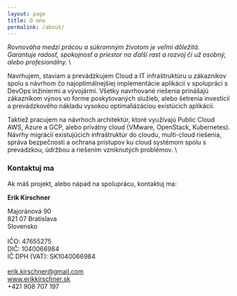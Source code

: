 ```yaml
---
layout: page
title: O mne
permalink: /about/
---
```


*Rovnováha medzi prácou a súkromným životom je veľmi dôležitá. Garantuje radosť, spokojnosť a priestor na ďalší rast a rozvoj či už osobný, alebo profesionálny.*
\

Navrhujem, staviam a prevádzkujem Cloud a IT infraštruktúru u zákazníkov spolu s návrhom čo najoptimálnejšiej implementácie aplikácií v spolupráci s DevOps inžiniermi a vývojármi.
Všetky navrhované riešenia prinášajú zákazníkom výnos vo forme poskytovaných služieb, alebo šetrenia investícií a prevádzkového nákladu vysokou optimaliázáciou existúcich aplikácií.

Taktiež pracujem na návrhoch architektúr, ktoré využívajú Public Cloud AWS, Azure a GCP, alebo privátny cloud (VMware, OpenStack, Kubernetes). Návrhy migrácií existujúcich infraštruktúr do cloudu, multi-cloud riešenia, správa bezpečnosti a ochrana prístupov ku cloud systémom spolu s prevádzkou, údržbou a riešením vzniknutých problémov.
\


### Kontaktuj ma

Ak máš projekt, alebo nápad na spoluprácu, kontaktuj ma:

**Erik Kirschner**

Majoránová 90\
821 07 Bratislava\
Slovensko\
\
IČO: 47655275\
DIČ: 1040066984\
IČ DPH (VAT): SK1040066984\
\
erik.kirschner@gmail.com\
www.erikkirschner.sk \
+421 908 707 197
